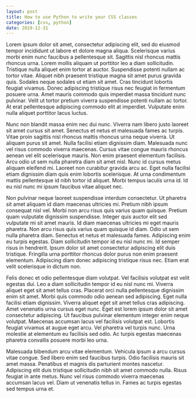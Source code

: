 ```yaml
---
layout: post
title: How to use Python to write your CSS classes
categories: [css, python]
date: 2019-12-31
---
```


Lorem ipsum dolor sit amet, consectetur adipiscing elit, sed do eiusmod tempor incididunt ut labore et dolore magna aliqua. Scelerisque varius morbi enim nunc faucibus a pellentesque sit. Sagittis nisl rhoncus mattis rhoncus urna. Lorem mollis aliquam ut porttitor leo a diam sollicitudin. Tristique nulla aliquet enim tortor at auctor. Suspendisse potenti nullam ac tortor vitae. Aliquet nibh praesent tristique magna sit amet purus gravida quis. Sodales neque sodales ut etiam sit amet. Cras tincidunt lobortis feugiat vivamus. Donec adipiscing tristique risus nec feugiat in fermentum posuere urna. Amet mauris commodo quis imperdiet massa tincidunt nunc pulvinar. Velit ut tortor pretium viverra suspendisse potenti nullam ac tortor. At erat pellentesque adipiscing commodo elit at imperdiet. Vulputate enim nulla aliquet porttitor lacus luctus.

Nunc non blandit massa enim nec dui nunc. Viverra nam libero justo laoreet sit amet cursus sit amet. Senectus et netus et malesuada fames ac turpis. Vitae proin sagittis nisl rhoncus mattis rhoncus urna neque viverra. Ut aliquam purus sit amet. Nulla facilisi etiam dignissim diam. Malesuada nunc vel risus commodo viverra maecenas. Cursus vitae congue mauris rhoncus aenean vel elit scelerisque mauris. Non enim praesent elementum facilisis. Arcu odio ut sem nulla pharetra diam sit amet nisl. Nunc id cursus metus aliquam eleifend mi. Laoreet non curabitur gravida arcu ac. Eget nulla facilisi etiam dignissim diam quis enim lobortis scelerisque. At urna condimentum mattis pellentesque id nibh tortor id aliquet. Morbi tempus iaculis urna id. Id eu nisl nunc mi ipsum faucibus vitae aliquet nec.

Non pulvinar neque laoreet suspendisse interdum consectetur. Ut pharetra sit amet aliquam id diam maecenas ultricies mi. Pretium nibh ipsum consequat nisl vel. Morbi non arcu risus quis varius quam quisque. Pretium quam vulputate dignissim suspendisse. Integer quis auctor elit sed vulputate mi sit amet mauris. Id diam maecenas ultricies mi eget mauris pharetra. Non arcu risus quis varius quam quisque id diam. Odio ut sem nulla pharetra diam. Senectus et netus et malesuada fames. Adipiscing enim eu turpis egestas. Diam sollicitudin tempor id eu nisl nunc mi. Id semper risus in hendrerit. Ipsum dolor sit amet consectetur adipiscing elit duis tristique. Fringilla urna porttitor rhoncus dolor purus non enim praesent elementum. Adipiscing diam donec adipiscing tristique risus nec. Etiam erat velit scelerisque in dictum non.

Felis donec et odio pellentesque diam volutpat. Vel facilisis volutpat est velit egestas dui. Leo a diam sollicitudin tempor id eu nisl nunc mi. Viverra aliquet eget sit amet tellus cras. Placerat orci nulla pellentesque dignissim enim sit amet. Morbi quis commodo odio aenean sed adipiscing. Eget nulla facilisi etiam dignissim. Viverra aliquet eget sit amet tellus cras adipiscing. Amet venenatis urna cursus eget nunc. Eget est lorem ipsum dolor sit amet consectetur adipiscing. Ut faucibus pulvinar elementum integer enim neque volutpat. Maecenas accumsan lacus vel facilisis volutpat est. Lobortis feugiat vivamus at augue eget arcu. Vel pharetra vel turpis nunc. Urna molestie at elementum eu facilisis sed odio. Ac turpis egestas maecenas pharetra convallis posuere morbi leo urna.

Malesuada bibendum arcu vitae elementum. Vehicula ipsum a arcu cursus vitae congue. Sed libero enim sed faucibus turpis. Odio facilisis mauris sit amet massa. Penatibus et magnis dis parturient montes nascetur. Adipiscing elit duis tristique sollicitudin nibh sit amet commodo nulla. Risus feugiat in ante metus. Nunc vel risus commodo viverra maecenas accumsan lacus vel. Diam ut venenatis tellus in. Fames ac turpis egestas sed tempus urna et.